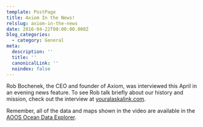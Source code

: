 ```yaml
---
template: PostPage
title: Axiom In the News!
relslug: axiom-in-the-news
date: 2016-04-22T00:00:00.000Z
blog_categories:
  - category: General
meta:
  description: ''
  title: ''
  canonicalLink: ''
  noindex: false
---
```

Rob Bochenek, the CEO and founder of Axiom, was interviewed this April in an evening news feature. To see Rob talk briefly about our history and mission, check out the interview at [youralaskalink.com](http://www.youralaskalink.com/news/local-tech-business-in-anchorage-gathers-data-for-public/article_1aa21414-0844-11e6-9c76-b363ef470df3.html).

Remember, all of the data and maps shown in the video are available in the [AOOS Ocean Data Explorer](http://portal.aoos.org/).
